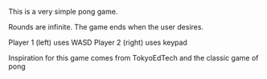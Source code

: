This is a very simple pong game.

Rounds are infinite. The game ends when the user desires.

Player 1 (left) uses WASD
Player 2 (right) uses keypad

Inspiration for this game comes from TokyoEdTech
  and the classic game of pong
